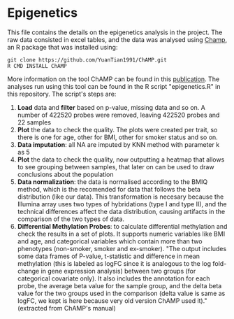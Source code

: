 # Epigenetics

This file contains the details on the epigenetics analysis in the project. The raw data consisted in excel tables, and the data was analysed using [Champ](https://github.com/YuanTian1991/ChAMP), an R package that was installed using:

    git clone https://github.com/YuanTian1991/ChAMP.git
    R CMD INSTALL ChAMP
    
More information on the tool ChAMP can be found in this [publication](https://academic.oup.com/bioinformatics/article/33/24/3982/4082274). The analyses run using this tool can be found in the R script "epigenetics.R" in this repository. The script's steps are:
1. **Load** data and **filter** based on p-value, missing data and so on. A number of 422520 probes were removed, leaving 422520 probes and 22 samples
2. **Plot** the data to check the quality. The plots were created per trait, so there is one for age, other for BMI, other for smoker status and so on.
3. **Data imputation**: all NA are imputed by KNN method with parameter k as 5
4. **Plot** the data to check the quality, now outputting a heatmap that allows to see grouping between samples, that later on can be used to draw conclusions about the population
5. **Data normalization**: the data is normalised according to the BMIQ method, which is the recomended for data that follows the beta distribution (like our data). This transformation is necesary because the Illumina array uses two types of hybridations (type I and type II), and the technical differences affect the data distribution, causing artifacts in the comparison of the two types of data. 
6. **Differential Methylation Probes**: to calculate differential methylation and check the results in a set of plots. It supports numeric variables like BMI and age, and categorical variables which contain more than two phenotypes (non-smoker, smoker and ex-smoker). "The output includes some data frames of P-value, t-statistic and difference in mean methylation (this is labeled as logFC since it is analogous to the log fold-change in gene expression analysis) between two groups (for categorical covariate only). It also includes the annotation for each probe, the average beta value for the sample group, and the delta beta value for the two groups used in the comparison (delta value is same as logFC, we kept is here because very old version ChAMP used it)." (extracted from ChAMP's manual)
